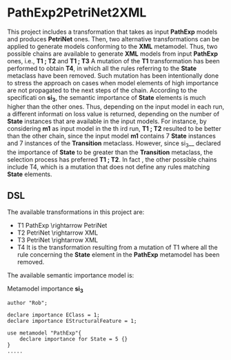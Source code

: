 # PathExp2PetriNet2XML

This project includes a transformation that takes as input __PathExp__ models and produces __PetriNet__ ones. Then, two alternative transformations can be applied to generate    models conforming to the __XML__ metamodel. Thus, two possible chains are available to generate __XML__ models from input __PathExp__ ones, i.e., __T1 ; T2__ and __T1 ; T3__     A mutation of the __T1__ transformation has been performed to obtain __T4__, in which all the rules referring to the __State__ metaclass have been removed. Such mutation has     been intentionally done to stress the approach on cases when model elements of high importance are not propagated to the next steps of the chain. According to the specificati    on __si<sub>3</sub>__, the semantic importance of __State__ elements is much higher than the other ones. Thus, depending on the input model in each run, a different informati    on loss value is returned, depending on the number of __State__ instances that are available in the input models. For instance, by considering __m1__ as input model in the th    ird run, __T1 ; T2__ resulted to be better than the other chain, since the input model __m1__ contains 7 __State__ instances and 7 instances of the __Transition__ metaclass.     However, since si<sub>3</sub>__ declared the importance of __State__ to be greater than the __Transition__ metaclass, the selection process has preferred __T1 ; T2__. In fact    , the other possible chains include T4, which is a mutation that does not define any rules matching __State__ elements.

## DSL

The available transformations in this project are:

 - T1  PathExp \rightarrow PetriNet
 - T2  PetriNet \rightarrow XML 
 - T3  PetriNet \rightarrow XML 
 - T4  It is the transformation resulting from a mutation of T1 where all the rule concerning the __State__ element in the __PathExp__ metamodel has been removed.

The available semantic importance model is: 

Metamodel importance __si<sub>3</sub>__

```
author "Rob";

declare importance EClass = 1;
declare importance EStructuralFeature = 1;

use metamodel "PathExp"{
    declare importance for State = 5 {}
}
.....
```
